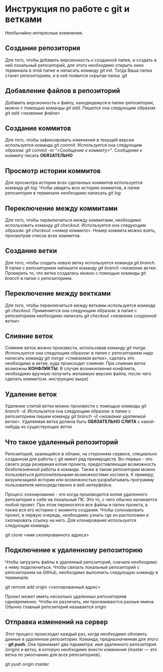 # Инструкция по работе с git и ветками
Необычайно интересные изменения.

## Создание репозитория
Для того, чтобы добавить версионность к созданной папке, и создать в ней локальный репозиторий, для этого необходимо открыть окно терминала в этой папке и написать команду *git init*. Тогда Ваша папка станет репозиторием, и в ней появится скрытая папка .git

## Добавление файлов в репозиторий
Добавить версионность к файлу, находящемуся в папке-репозитории, можно с помощью команды *git add*. Пишется она следующим образом *git add <название файла>*

## Создание коммитов
Для того, чтобы зафиксировать изменения в текущей версии используется команда *git commit*. Используется она следующим образом: *git commit -m "<Сообщение к коммиту>"*. Сообщение к коммиту писать **ОБЯЗАТЕЛЬНО**

## Просмотр истории коммитов
Для просмотра истории всех сделанных коммитов используется команда *git log*. Чтобы увидеть всю историю коммитов, в папке репозитория в терминале необходимо написать *git log*

## Переключение между коммитами
Для того, чтобы переключаться между коммитами, необходимо использовать команду *git checkout*. Используется она следующим образом: *git checkout <номер коммита>*. Номер коммита можно взять, просмотрев список всех коммитов. 

## Создание ветки
Для того, чтобы создать новую ветку используется команда *git branch*. В папке с репозиторием напишите команду *git branch <название ветки*. Проверить то, что ветка создалась можно с помощью команды *git branch* в папке с репозиторием.

## Переключение между вектками
Для того, чтобы переключиться между ветками используется команда *git checkout*. Применяется она следующим образом: в папке с репозиторием необходимо написать *git checkout <название созданной ветки>*

## Слияние веток
Слияние веток можно произвести, использовав команду *git merge*. Используется она следующим образом: в папке с репозиторием надо написать команду *git merge <сливаемая ветка*>, сделать это необходимо в ветке, куда происходит слияния. При слиянии веток возможны **КОНФЛИКТЫ**. В случае возникновения конфликта, необходимо вручную получить желаемую версию файла, после чего сделать коммит(см. инструкцию выше)

## Удаление веток
Удаление слитой ветки можно произвести с помощью команды *git branch -d*. Использется она следующим образом: в папке с репозиторием пишем команду *git branch -d <название удаляемой ветки>*. Удаляемая ветка должна быть **ОБЯЗАТЕЛЬНО СЛИТА** с какой-нибудь из существующих веток

## Что такое удаленный репозиторий
Репозиторий, хранящийся в облаке, на стороннем сервисе, специально созданном для работы с git имеет ряд преимуществ. Во-первых - это своего рода резервная копия проекта, предоставляющая возможность безболезненной работы в команде. Также в таком репозитории можно пользоваться дополнительными возможностями хостинга. К примеру, визуализацией истории или возможностью разрабатывать программу пользователя непосредственно в веб-интерфейсе.

Процесс клонирования - это когда производится копия удаленного репозитория к себе на локальный ПК. Это то, с чего обычно начинается любой проект. При этом переносятся все файлы и папки проекта, а также вся его историю с момента создания. Чтобы склонировать проект, в первую очередь, необходимо узнать где он расположен и скопировать ссылку на него. Для клонирования используется следующая команда:

git clone <имя скопированного адреса>

## Подключение к удаленному репозиторию
Чтобы загрузить файлы в удаленный репозиторий, сначала необходимо к нему подключиться. 
Чтобы связать локальный репозиторий с репозиторием на GitHub, необходимо выполнить следующую команду в терминале:

git remote add origin <скопированный адрес>

Проект может иметь несколько удаленных репозиториев одновременно. Чтобы их различать, им присваиваются разные имена. Обычно главный репозиторий называется origin

## Отправка изменений на сервер
Этот процесс происходит каждый раз, когда необходимо обновить данные в удаленном репозитории.
Команда, предназначенная для этого - **git push**. Она принимает два параметра: имя удаленного репозитория (origin) и ветку, в которую необходимо внести изменения (master — это ветка по умолчанию для всех репозиториев).

git push origin master

